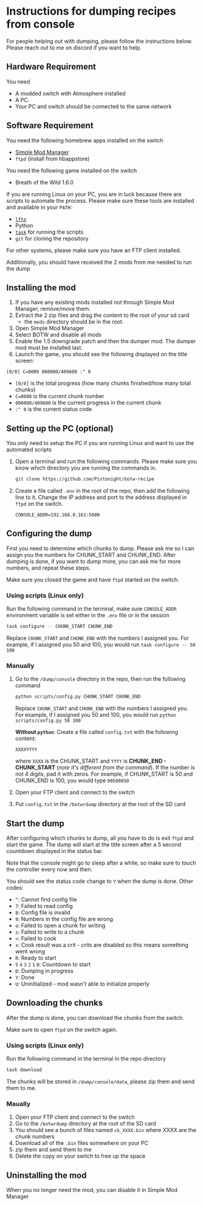 # Instructions for dumping recipes from console
For people helping out with dumping, please follow the instructions below.
Please reach out to me on discord if you want to help.

## Hardware Requirement
You need
- A modded switch with Atmosphere installed
- A PC.
- Your PC and switch should be connected to the same network

## Software Requirement
You need the following homebrew apps installed on the switch
- [Simple Mod Manager](https://github.com/nadrino/SimpleModManager)
- `ftpd` (install from hbappstore)

You need the following game installed on the switch
- Breath of the Wild 1.6.0

If you are running Linux on your PC, you are in luck because there are scripts
to automate the process. Please make sure these tools are installed
and available in your `PATH`:
- [`lftp`](https://lftp.yar.ru/)
- Python
- [`task`](https://taskfile.dev/) for running the scripts
- `git` for cloning the repository

For other systems, please make sure you have an FTP client installed.

Additionally, you should have received the 2 mods from me needed to run the dump

## Installing the mod
1. If you have any existing mods installed not through Simple Mod Manager, remove/move them.
2. Extract the 2 zip files and drag the content to the root of your sd card
   - the `mods` directory should be in the root.
3. Open Simple Mod Manager
4. Select BOTW and disable all mods
5. Enable the 1.5 downgrade patch and then the dumper mod. The dumper mod must be installed last.
6. Launch the game, you should see the following displayed on the title screen:
```
[0/0] C=0000 000000/409600 :^ 0
```
- `[0/0]` is the total progress (how many chunks finished/how many total chunks)
- `C=0000` is the current chunk number
- `000000/409600` is the current progress in the current chunk
- `:^ 0` is the current status code

## Setting up the PC (optional)
You only need to setup the PC if you are running Linux and
want to use the automated scripts
1. Open a terminal and run the following commands. Please
   make sure you know which directory you are running the commands in.
    ```bash
    git clone https://github.com/Pistonight/botw-recipe
    ```
2. Create a file called `.env` in the root of the repo, then add the following line to it. Change the IP address
    and port to the address displayed in `ftpd` on the switch.
    ```
    CONSOLE_ADDR=192.168.0.161:5000
    ```

## Configuring the dump
First you need to determine which chunks to dump. Please ask me so I can
assign you the numbers for CHUNK_START and CHUNK_END. After dumping is done,
if you want to dump more, you can ask me for more numbers, and repeat these steps.

Make sure you closed the game and have `ftpd` started on the switch.

### Using scripts (Linux only)
Run the following command in the terminal,
make sure `CONSOLE_ADDR` environment variable is set either in the `.env` file or in the session
```bash
task configure -- CHUNK_START CHUNK_END
```
Replace `CHUNK_START` and `CHUNK_END` with the numbers I assigned you.
For example, if I assigned you 50 and 100, you would run `task configure -- 50 100`

### Manually
1. Go to the `/dump/console` directory in the repo, then run the following command
    ```bash
    python scripts/config.py CHUNK_START CHUNK_END
    ```
    Replace `CHUNK_START` and `CHUNK_END` with the numbers I assigned you.
    For example, if I assigned you 50 and 100, you would run `python scripts/config.py 50 100`

    **Without `python`**: Create a file called `config.txt` with the following content:
    ```
    XXXXYYYY
    ```
    where `XXXX` is the CHUNK_START and `YYYY` is **CHUNK_END - CHUNK_START** (*note it's different from the command*).
    If the number is not 4 digits, pad it with zeros.
    For example, if CHUNK_START is 50 and CHUNK_END is 100, you would type `00500050`
2. Open your FTP client and connect to the switch
3. Put `config.txt` in the `/botwrdump` directory at the root of the SD card

## Start the dump
After configuring which chunks to dump, all you have to do is exit `ftpd`
and start the game. The dump will start at the title screen after a 5 second countdown
displayed in the status bar.

Note that the console might go to sleep after a while, so make sure to
touch the controller every now and then.

You should see the status code change to `Y` when the dump is done.
Other codes:
- `^`: Cannot find config file
- `7`: Failed to read config
- `8`: Config file is invalid
- `9`: Numbers in the config file are wrong
- `o`: Failed to open a chunk for writing
- `s`: Failed to write to a chunk
- `<`: Failed to cook
- `x`: Cook result was a crit - crits are disabled so this means something went wrong
- `R`: Ready to start
- `5` `4` `3` `2` `1` `0`: Countdown to start
- `D`: Dumping in progress
- `Y`: Done
- `U`: Uninitialized - mod wasn't able to initialize properly

## Downloading the chunks
After the dump is done, you can download the chunks from the switch.

Make sure to open `ftpd` on the switch again.

### Using scripts (Linux only)
Run the following command in the terminal in the repo directory
```bash
task download
```
The chunks will be stored in `/dump/console/data`, please zip them and send them to me.

### Maually
1. Open your FTP client and connect to the switch
2. Go to the `/botwrdump` directory at the root of the SD card
3. You should see a bunch of files named `ck_XXXX.bin` where XXXX are the chunk numbers
4. Download all of the `.bin` files somewhere on your PC
5. zip them and send them to me
6. Delete the copy on your switch to free up the space

## Uninstalling the mod
When you no longer need the mod, you can disable it in Simple Mod Manager
